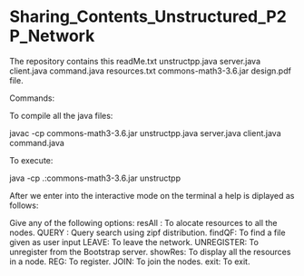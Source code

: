 # Sharing_Contents_Unstructured_P2P_Network
The repository contains 
this readMe.txt
unstructpp.java
server.java
client.java
command.java
resources.txt
commons-math3-3.6.jar
design.pdf file.

Commands:

To compile all the java files:

javac -cp commons-math3-3.6.jar unstructpp.java server.java client.java command.java

To execute:

java -cp .:commons-math3-3.6.jar unstructpp <Node port> <Bootstrap server IP> <Bootstrap server port>

After we enter into the interactive mode on the terminal a help is diplayed as follows:

Give any of the following options:
resAll : To alocate resources to all the nodes.
QUERY : Query search using zipf distribution.
findQF: To find a file given as user input
LEAVE: To leave the network.
UNREGISTER: To unregister from the Bootstrap server.
showRes: To display all the resources in a node.
REG: To register.
JOIN: To join the nodes.
exit: To exit. 
